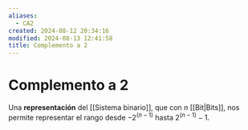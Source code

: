 ```yaml
---
aliases:
  - CA2
created: 2024-08-12 20:34:16
modified: 2024-08-13 12:41:58
title: Complemento a 2
---
```


# Complemento a 2

Una **representación** del [[Sistema binario]], que con $n$ [[Bit|Bits]], nos permite representar el rango desde $- 2^{(n - 1)}$ hasta $2^{(n - 1)} - 1$.

